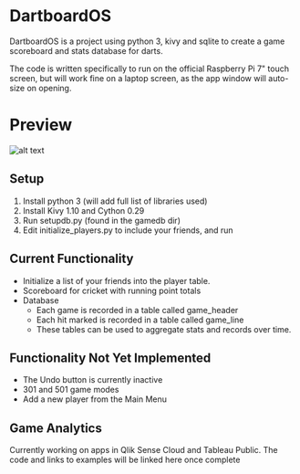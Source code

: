 # DartboardOS

DartboardOS is a project using python 3, kivy and sqlite to create a game scoreboard and stats database for darts.

The code is written specifically to run on the official Raspberry Pi 7" touch screen, but will work fine on a laptop screen, as the app window will auto-size on opening.

# Preview

![alt text](https://raw.githubusercontent.com/cjtripp/DartboardOS/master/assets/Preview/mainmenu.png)



## Setup
1. Install python 3 (will add full list of libraries used)
2. Install Kivy 1.10 and Cython 0.29
3. Run setupdb.py (found in the gamedb dir)
4. Edit initialize_players.py to include your friends, and run
 
## Current Functionality

* Initialize a list of your friends into the player table.
* Scoreboard for cricket with running point totals
* Database
    * Each game is recorded in a table called game_header
    * Each hit marked is recorded in a table called game_line
    * These tables can be used to aggregate stats and records over time.

## Functionality Not Yet Implemented

* The Undo button is currently inactive
* 301 and 501 game modes
* Add a new player from the Main Menu

## Game Analytics

Currently working on apps in Qlik Sense Cloud and Tableau Public. The code and links to examples will be linked here once complete


